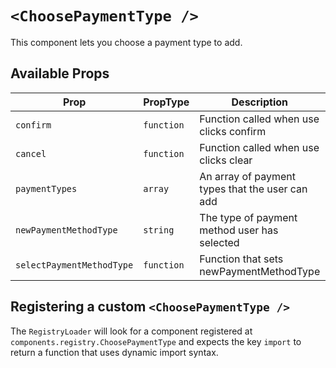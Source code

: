 # `<ChoosePaymentType />`

This component lets you choose a payment type to add.

## Available Props

| Prop                      | PropType   | Description                                     | Default  |
| ------------------------- | ---------- | ----------------------------------------------- | -------- |
| `confirm`                 | `function` | Function called when use clicks confirm         | `f => f` |
| `cancel`                  | `function` | Function called when use clicks clear           | `f => f` |
| `paymentTypes`            | `array`    | An array of payment types that the user can add | `[]`     |
| `newPaymentMethodType`    | `string`   | The type of payment method user has selected    | `''`     |
| `selectPaymentMethodType` | `function` | Function that sets newPaymentMethodType         | `f => f` |

## Registering a custom `<ChoosePaymentType />`

The `RegistryLoader` will look for a component registered at `components.registry.ChoosePaymentType` and expects the key `import` to return a function that uses dynamic import syntax.
